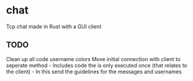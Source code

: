 # chat
Tcp chat made in Rust with a GUI client

## TODO
Clean up all code
username colors
Move initial connection with client to seperate method
    - Includes code the is only executed once (that relates to the client)
    - In this send the guidelines for the messages and usernames